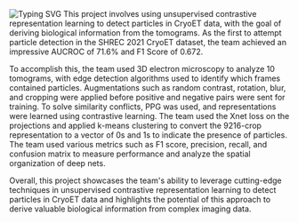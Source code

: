 <a>
    <img src="https://readme-typing-svg.demolab.com?font=Georgia&size=50&duration=2000&pause=500&multiline=true&width=1700&height=180&lines=Unsupervised CryoET Particle Detection with; Contrastive Representation Learning" alt="Typing SVG" />
</a>
This project involves using unsupervised contrastive representation learning to detect particles in CryoET data, with the goal of deriving biological information from the tomograms. As the first to attempt particle detection in the SHREC 2021 CryoET dataset, the team achieved an impressive AUCROC of 71.6% and F1 Score of 0.672.

To accomplish this, the team used 3D electron microscopy to analyze 10 tomograms, with edge detection algorithms used to identify which frames contained particles. Augmentations such as random contrast, rotation, blur, and cropping were applied before positive and negative pairs were sent for training. To solve similarity conflicts, PPG was used, and representations were learned using contrastive learning. The team used the Xnet loss on the projections and applied k-means clustering to convert the 9216-crop representation to a vector of 0s and 1s to indicate the presence of particles. The team used various metrics such as F1 score, precision, recall, and confusion matrix to measure performance and analyze the spatial organization of deep nets. 

Overall, this project showcases the team's ability to leverage cutting-edge techniques in unsupervised contrastive representation learning to detect particles in CryoET data and highlights the potential of this approach to derive valuable biological information from complex imaging data.
